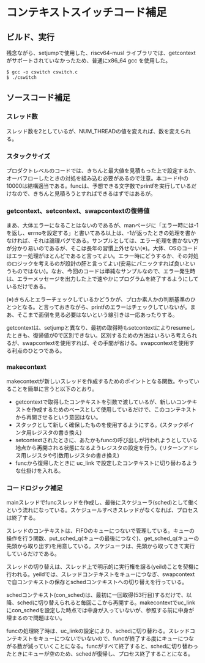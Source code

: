 # コンテキストスイッチコード補足

## ビルド、実行

残念ながら、setjumpで使用した、riscv64-musl ライブラリでは、getcontextがサポートされていなかったため、普通にx86_64 gcc を使用した。
```
$ gcc -o cswitch cswitch.c
$ ./cswitch
```

## ソースコード補足

### スレッド数
  
スレッド数を2としているが、NUM_THREADの値を変えれば、数を変えられる。

### スタックサイズ
  
プロダクトレベルのコードでは、きちんと最大値を見積もった上で設定するか、オーバフローしたときの対処を組み込む必要があるので注意。本コード中の10000は結構適当である。funcは、予想できる文字数でprintfを実行しているだけなので、きちんと見積ろうとすればできるはずではあるが。

### getcontext、setcontext、swapcontextの復帰値

まあ、大体エラーになることはないのであるが、manページに「エラー時には-1を返し、errnoを設定する」と書いてある以上は、-1が返ったときの処理を書かなければ、それは論理バグである。サンプルとしては、エラー処理を書かない方が分かり易いのであるが、そこは長年の習慣上外せない(※)。大体、OSのコードはエラー処理がほとんどであると言ってよい。エラー時にどうするか、その対処のロジックを考えるのが設計の肝と言ってよい(安易にパニックすれば良いというものではない)。なお、今回のコードは単純なサンプルなので、エラー発生時は、エラーメッセージを出力した上で速やかにプログラムを終了するようにしているだけである。

(※)きちんとエラーチェックしているかどうかが、プロか素人かの判断基準のひとつとなる。と言っておきながら、printfのエラーはチェックしていないが。まあ、そこまで面倒を見る必要はないという線引きは一応あったりする。

getcontextは、setjumpと異なり、最初の取得時もsetcontextによりresumeしたときも、復帰値が0で区別できない。区別するための方法はいろいろ考えられるが、swapcontextを使用すれば、その手間が省ける。swapcontextを使用する利点のひとつである。

### makecontext

makecontextが新しいスレッドを作成するためのポイントとなる関数。やっていることを簡単に言うと以下のとおり。

- getcontextで取得したコンテキストを引数で渡しているが、新しいコンテキストを作成するためのベースとして使用しているだけで、このコンテキストから再開させるという意図はない。
- スタックとして新しく確保したものを使用するようにする。(スタックポインタ用レジスタの書き換え)
- setcontextされたときに、あたかもfuncの呼び出しが行われようとしている地点から再開される状態になるようレジスタの設定を行う。(リターンアドレス用レジスタや引数用レジスタの書き換え)
- funcから復帰したときに uc_link で設定したコンテキストに切り替わるような仕掛けを入れる。

### コードロジック補足

mainスレッドでfuncスレッドを作成し、最後にスケジューラ(sched)として働くという流れになっている。スケジュールすべきスレッドがなくなれば、プロセスは終了する。

スレッドのコンテキストは、FIFOのキューにつないで管理している。キューの操作を行う関数、put_sched_q(キューの最後につなぐ)、get_sched_q(キューの先頭から取り出す)を用意している。スケジューラは、先頭から取ってきて実行しているだけである。

スレッドの切り替えは、スレッド上で明示的に実行権を譲る(yeild)ことを契機に行われる。yeildでは、スレッドコンテキストをキューにつなぎ、swapcontextで自コンテキストの保存とschedコンテキストへの切り替えを行っている。

schedコンテキスト(con_sched)は、最初に一回取得(53行目)するだけで、以降、schedに切り替えられると毎回ここから再開する。makecontextでuc_linkにcon_schedを設定した時点では中身が入っていないが、参照する前に中身が埋まるので問題はない。

funcの処理終了時は、uc_linkの設定により、schedに切り替わる。スレッドコンテキストをキューにつないでいないので、funcが終了する度にキューにつながる数が減っていくことになる。funcがすべて終了すると、schedに切り替わったときにキューが空のため、schedが復帰し、プロセス終了することになる。

